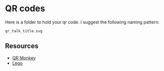 # QR codes

Here is a folder to hold your qr code. 
I suggest the following naming pattern:
```
qr_talk_title.svg
```

## Resources
* [QR Monkey](https://www.qrcode-monkey.com/)
* [Lego](https://codepen.io/agalliat/pen/wvoMbWx) 
